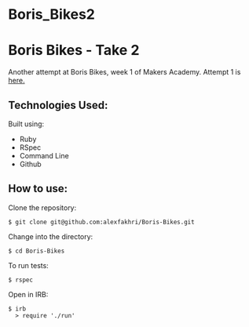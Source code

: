 # Boris_Bikes2

Boris Bikes - Take 2
===========

Another attempt at Boris Bikes, week 1 of Makers Academy. Attempt 1 is [here.](https://github.com/alexfakhri/Boris-Bikes)

## Technologies Used:

Built using:
* Ruby
* RSpec
* Command Line
* Github

## How to use:

Clone the repository:
```shell
$ git clone git@github.com:alexfakhri/Boris-Bikes.git
```

Change into the directory:
```shell
$ cd Boris-Bikes
```

To run tests:
```shell
$ rspec
```

Open in IRB:
```shell
$ irb
  > require './run'
```
